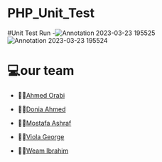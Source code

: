 # PHP_Unit_Test

#Unit Test Run
-![Annotation 2023-03-23 195525](https://user-images.githubusercontent.com/112786733/227302319-b57a7375-53a0-4ae1-8d3f-01f3012abfe2.png)
![Annotation 2023-03-23 195524](https://user-images.githubusercontent.com/112786733/227303097-9224fab2-7fa3-4b6e-9d32-4decbd3f8eed.png)

# 💻our team 
- 👨‍💻[Ahmed Orabi](https://github.com/orabi55555)
+ 👩‍💻[Donia Ahmed](https://github.com/DoniaAhmed20)
* 👩‍💻[Mostafa Ashraf](https://github.com/Mostafaa133)
- 👩‍💻[Viola George](https://github.com/Viola-George)
+ 👩‍💻[Weam Ibrahim](https://github.com/weamibrahim)
